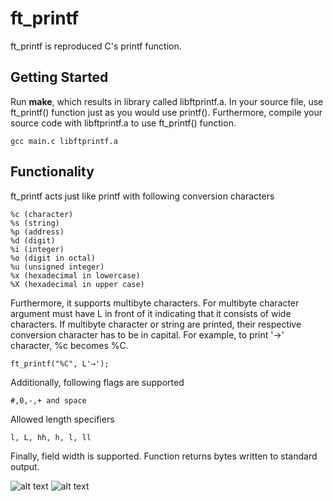 # ft_printf
ft_printf is reproduced C's printf function.

## Getting Started

Run **make**, which results in library called libftprintf.a. In your source file, use ft_printf() function just as you would use printf(). Furthermore, compile your source code with libftprintf.a to use ft_printf() function.

```
gcc main.c libftprintf.a
```
## Functionality
ft_printf acts just like printf with following conversion characters
```
%c (character)
%s (string)
%p (address)
%d (digit)
%i (integer)
%o (digit in octal)
%u (unsigned integer)
%x (hexadecimal in lowercase)
%X (hexadecimal in upper case)
```
Furthermore, it supports multibyte characters. For multibyte character argument must have L in front of it indicating that it consists of wide characters. If multibyte character or string are printed, their respective conversion character has to be in capital. For example, to print '→' character, %c becomes %C.
```
ft_printf("%C", L'→');
```

Additionally, following flags are supported
```
#,0,-,+ and space
```
Allowed length specifiers 
```
l, L, hh, h, l, ll
```
Finally, field width is supported.
Function returns bytes written to standard output.

![alt text](https://i.imgur.com/lyVmuHf.png)
![alt text](https://i.imgur.com/pFlynR9.png)
